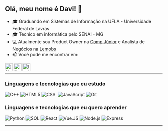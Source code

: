 ## Olá, meu nome é Davi! 👋

- 🎓 Graduando em Sistemas de Informação na  UFLA - Universidade Federal de Lavras
- 🎓 Tecnico em informática pelo SENAI - MG
- 💻 Atualmente sou Product Owner na [Comp Júnior](https://www.compjunior.com.br/) e Analista de Negócios na [Lemobs](https://lemobs.com.br/)
- 📫 Você pode me encontrar em:

<a target="_blank" href="https://www.linkedin.com/in/dav1carvalho/">
  <img align="left" alt="LinkedIN" width="25px" src="https://logospng.org/download/linkedin/logo-linkedin-icon-2048.png" /> </a>
  
  <a target="_blank" href="mailto:carvalhodav8@gmail.com">
  <img align="left" alt="E-mail" width="25px" src="https://logodownload.org/wp-content/uploads/2018/03/gmail-logo-16.png" />
</a>

<a target="_blank" href="https://www.instagram.com/dav1carvalho">
  <img align="left" alt="Instagram" width="25px" src="https://upload.wikimedia.org/wikipedia/commons/thumb/e/e7/Instagram_logo_2016.svg/1200px-Instagram_logo_2016.svg.png" />
</a>


<br>

---

### Linguagens e tecnologias que eu estudo

![C++](https://img.shields.io/badge/-C++-555555?style=flat&logo=c%2B%2B)
![HTML5](https://img.shields.io/badge/-HTML5-000000?style=flat&logo=html5)
![CSS](https://img.shields.io/badge/-CSS-05122A?style=flat&logo=CSS3&logoColor=1572B6)&nbsp;
![JavaScript](https://img.shields.io/badge/-JavaScript-000000?style=flat&logo=javascript)
![Git](https://img.shields.io/badge/-Git-05122A?style=flat&logo=git)&nbsp;

### Linguagens e tecnologias que eu quero aprender

![Python](https://img.shields.io/badge/-Python-555555?style=flat&logo=python)
![SQL](https://img.shields.io/badge/-SQL-000000?style=flat&logo=postgresql)
![React](https://img.shields.io/badge/-React-222222?style=flat&logo=React&logoColor=61DAFB)
![Vue.JS](https://img.shields.io/badge/-Vue.js-555555?style=flat&logo=vue.js)
![Node.js](https://img.shields.io/badge/-Node.js-555555?style=flat&logo=node.js)
![Express](https://img.shields.io/badge/-ExpressJS-555555?style=flat&logo=express)

---
